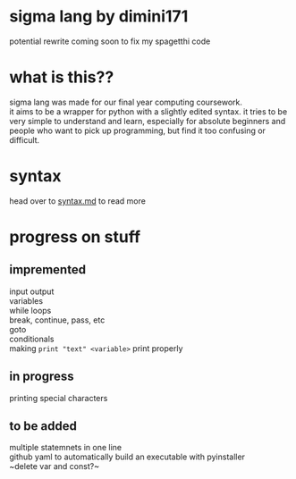 # sigma lang by dimini171
potential rewrite coming soon to fix my spagetthi code  

# what is this??
sigma lang was made for our final year computing coursework.   
it aims to be a wrapper for python with a slightly edited syntax. 
it tries to be very simple to understand and learn, especially for absolute beginners and people who want to pick up programming, but find it too confusing or difficult.  

# syntax
head over to [syntax.md](https://github.com/mysteriousellipsis/sigma-lang/blob/main/SYNTAX.md) to read more

# progress on stuff
## impremented
input output  
variables  
while loops  
break, continue, pass, etc  
goto  
conditionals  
making `print "text" <variable>` print properly


## in progress 
printing special characters  

## to be added
multiple statemnets in one line  
github yaml to automatically build an executable with pyinstaller   
~delete var and const?~   
